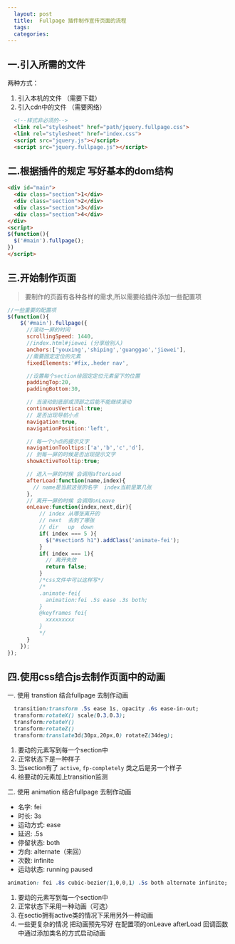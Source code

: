 ```yaml
---
  layout: post
  title:  Fullpage 插件制作宣传页面的流程
  tags:
  categories:
---
```


##  一.引入所需的文件

两种方式：

1. 引入本机的文件 （需要下载）
2. 引入cdn中的文件 （需要网络）  

```html
  <!--样式非必须的-->
  <link rel="stylesheet" href="path/jquery.fullpage.css">
  <link rel="stylesheet" href="index.css">
  <script src="jquery.js"></script>
  <script src="jquery.fullpage.js"></script>
```

## 二.根据插件的规定 写好基本的dom结构

```html
<div id="main">
  <div class="section">1</div>
  <div class="section">2</div>
  <div class="section">3</div>
  <div class="section">4</div>
</div>
<script>
$(function(){
  $('#main').fullpage();
})
</script>
```

## 三.开始制作页面

> 要制作的页面有各种各样的需求,所以需要给插件添加一些配置项

```javascript
//一些重要的配置项
$(function(){
    $('#main').fullpage({
      //滚动一屏的时间
      scrollingSpeed: 1440,
      //index.html#jiewei (分享给别人)
      anchors:['youxing','shiping','guanggao','jiewei'],
      //需要固定定位的元素
      fixedElements:'#fix,.heder nav',

      //设置每个section给固定定位元素留下的位置
      paddingTop:20,
      paddingBottom:30,

      // 当滚动到底部或顶部之后能不能继续滚动
      continuousVertical:true;
      // 是否出现导航小点
      navigation:true,
      navigationPosition:'left',

      // 每一个小点的提示文字
      navigationTooltips:['a','b','c','d'],
      // 到每一屏的时候是否出现提示文字
      showActiveTooltip:true;

      // 进入一屏的时候 会调用afterLoad
      afterLoad:function(name,index){
        // name是当前这张的名字  index当前是第几张
      },
      // 离开一屏的时候 会调用onLeave
      onLeave:function(index,next,dir){
          // index 从哪张离开的
          // next  去到了哪张
          // dir   up  down
          if( index === 5 ){
            $("#section5 h1").addClass('animate-fei');
          }
          if( index === 1){
            // 离开失效
            return false;
          }
          /*css文件中可以这样写*/
          /*
          .animate-fei{
            animation:fei .5s ease .3s both;
          }
          @keyframes fei{
            xxxxxxxxx
          }
          */
      }
    });
});
```


## 四.使用css结合js去制作页面中的动画

一. 使用 transtion 结合fullpage 去制作动画

```css
  transition:transform .5s ease 1s, opacity .6s ease-in-out;
  transform:rotateX() scale(0.3,0.3);
  transform:rotateY()
  transform:rotateZ()
  transform:translate3d(30px,20px,0) rotateZ(34deg);
```
1. 要动的元素写到每一个section中
2. 正常状态下是一种样子
3. 当section有了 `active`, `fp-completely` 类之后是另一个样子
4. 给要动的元素加上transition监测

二. 使用 animation 结合fullpage 去制作动画

* 名字: fei  
* 时长: 3s
* 运动方式: ease
* 延迟: .5s
* 停留状态: both
* 方向: alternate（来回）
* 次数: infinite
* 运动状态: running  paused

```css
animation: fei .8s cubic-bezier(1,0,0,1) .5s both alternate infinite;
```


1. 要动的元素写到每一个section中
2. 正常状态下采用一种动画（可选）
3. 在sectio拥有active类的情况下采用另外一种动画
4. 一些更复杂的情况 把动画预先写好  在配置项的onLeave afterLoad
回调函数中通过添加类名的方式启动动画

